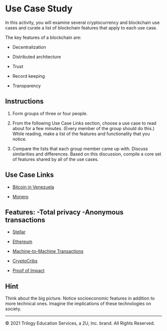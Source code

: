 # Use Case Study

In this activity, you will examine several cryptocurrency and blockchain use cases and curate a list of blockchain features that apply to each use case.

The key features of a blockchain are:

* Decentralization

* Distributed architecture

* Trust

* Record keeping

* Transparency

## Instructions

1. Form groups of three or four people.

2. From the following Use Case Links section, choose a use case to read about for a few minutes. (Every member of the group should do this.) While reading, make a list of the features and functionality that you notice.

3. Compare the lists that each group member came up with. Discuss similarities and differences. Based on this discussion, compile a core set of features shared by all of the use cases.

## Use Case Links

* [Bitcoin in Venezuela](https://www.bbc.co.uk/news/business-47553048)

* [Monero](https://bravenewcoin.com/insights/monero-no-plans-to-go-'legit')

Features:
-Total privacy
-Anonymous transactions
-

* [Stellar](https://www.investopedia.com/news/what-stellar/)

* [Ethereum](https://www.techradar.com/uk/news/charting-the-rise-and-rise-of-ethereum)

* [Machine-to-Machine Transactions](https://blogs.dxc.technology/2019/01/29/machines-that-pay-each-other-using-digital-wallets/)

* [CryptoCribs](https://news.bitcoin.com/meet-cryptocribs-a-rental-service-that-aims-to-decentralize-airbnb/)

* [Proof of Impact](https://proofofimpact.com)

## Hint

Think about the big picture. Notice socioeconomic features in addition to more technical ones. Imagine the implications of these technologies on society.

---



© 2021 Trilogy Education Services, a 2U, Inc. brand. All Rights Reserved.
